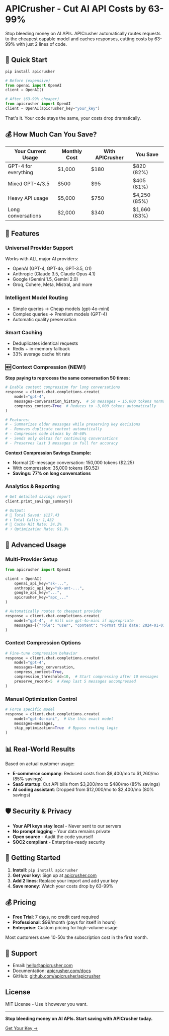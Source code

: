 # APICrusher - Cut AI API Costs by 63-99%

Stop bleeding money on AI APIs. APICrusher automatically routes requests to the cheapest capable model and caches responses, cutting costs by 63-99% with just 2 lines of code.

## 🚀 Quick Start

```bash
pip install apicrusher
```

```python
# Before (expensive)
from openai import OpenAI
client = OpenAI()

# After (63-99% cheaper)
from apicrusher import OpenAI
client = OpenAI(apicrusher_key="your_key")
```

That's it. Your code stays the same, your costs drop dramatically.

## 💰 How Much Can You Save?

| Your Current Usage | Monthly Cost | With APICrusher | You Save |
|-------------------|--------------|-----------------|----------|
| GPT-4 for everything | $1,000 | $180 | $820 (82%) |
| Mixed GPT-4/3.5 | $500 | $95 | $405 (81%) |
| Heavy API usage | $5,000 | $750 | $4,250 (85%) |
| Long conversations | $2,000 | $340 | $1,660 (83%) |

## 🎯 Features

### Universal Provider Support
Works with ALL major AI providers:
- OpenAI (GPT-4, GPT-4o, GPT-3.5, O1)
- Anthropic (Claude 3.5, Claude Opus 4.1)
- Google (Gemini 1.5, Gemini 2.0)
- Groq, Cohere, Meta, Mistral, and more

### Intelligent Model Routing
- Simple queries → Cheap models (gpt-4o-mini)
- Complex queries → Premium models (GPT-4)
- Automatic quality preservation

### Smart Caching
- Deduplicates identical requests
- Redis + in-memory fallback
- 33% average cache hit rate

### 🆕 Context Compression (NEW!)
**Stop paying to reprocess the same conversation 50 times:**

```python
# Enable context compression for long conversations
response = client.chat.completions.create(
    model="gpt-4",
    messages=conversation_history,  # 50 messages = 15,000 tokens normally
    compress_context=True  # Reduces to ~3,000 tokens automatically
)

# Features:
# - Summarizes older messages while preserving key decisions
# - Removes duplicate context automatically  
# - Compresses code blocks by 40-60%
# - Sends only deltas for continuing conversations
# - Preserves last 3 messages in full for accuracy
```

**Context Compression Savings Example:**
- Normal 20-message conversation: 150,000 tokens ($2.25)
- With compression: 35,000 tokens ($0.52)
- **Savings: 77% on long conversations**

### Analytics & Reporting
```python
# Get detailed savings report
client.print_savings_summary()

# Output:
# 💸 Total Saved: $127.43
# 📞 Total Calls: 1,432
# 💾 Cache Hit Rate: 34.2%
# ⚡ Optimization Rate: 91.3%
```

## 🔧 Advanced Usage

### Multi-Provider Setup
```python
from apicrusher import OpenAI

client = OpenAI(
    openai_api_key="sk-...",
    anthropic_api_key="sk-ant-...",
    google_api_key="...",
    apicrusher_key="apc_..."
)

# Automatically routes to cheapest provider
response = client.chat.completions.create(
    model="gpt-4",  # Will use gpt-4o-mini if appropriate
    messages=[{"role": "user", "content": "Format this date: 2024-01-01"}]
)
```

### Context Compression Options
```python
# Fine-tune compression behavior
response = client.chat.completions.create(
    model="gpt-4",
    messages=long_conversation,
    compress_context=True,
    compression_threshold=10,  # Start compressing after 10 messages
    preserve_recent=5  # Keep last 5 messages uncompressed
)
```

### Manual Optimization Control
```python
# Force specific model
response = client.chat.completions.create(
    model="gpt-4o-mini",  # Use this exact model
    messages=messages,
    skip_optimization=True  # Bypass routing logic
)
```

## 📊 Real-World Results

Based on actual customer usage:

- **E-commerce company**: Reduced costs from $8,400/mo to $1,260/mo (85% savings)
- **SaaS startup**: Cut API bills from $3,200/mo to $480/mo (85% savings)  
- **AI coding assistant**: Dropped from $12,000/mo to $2,400/mo (80% savings)

## 🛡️ Security & Privacy

- **Your API keys stay local** - Never sent to our servers
- **No prompt logging** - Your data remains private
- **Open source** - Audit the code yourself
- **SOC2 compliant** - Enterprise-ready security

## 🚀 Getting Started

1. **Install**: `pip install apicrusher`
2. **Get your key**: Sign up at [apicrusher.com](https://apicrusher.com)
3. **Add 2 lines**: Replace your import and add your key
4. **Save money**: Watch your costs drop by 63-99%

## 💰 Pricing

- **Free Trial**: 7 days, no credit card required
- **Professional**: $99/month (pays for itself in hours)
- **Enterprise**: Custom pricing for high-volume usage

Most customers save 10-50x the subscription cost in the first month.

## 🤝 Support

- Email: hello@apicrusher.com
- Documentation: [apicrusher.com/docs](https://apicrusher.com/docs)
- GitHub: [github.com/apicrusher/apicrusher](https://github.com/apicrusher/apicrusher)

## License

MIT License - Use it however you want.

---

**Stop bleeding money on AI APIs. Start saving with APICrusher today.**

[Get Your Key →](https://apicrusher.com)
